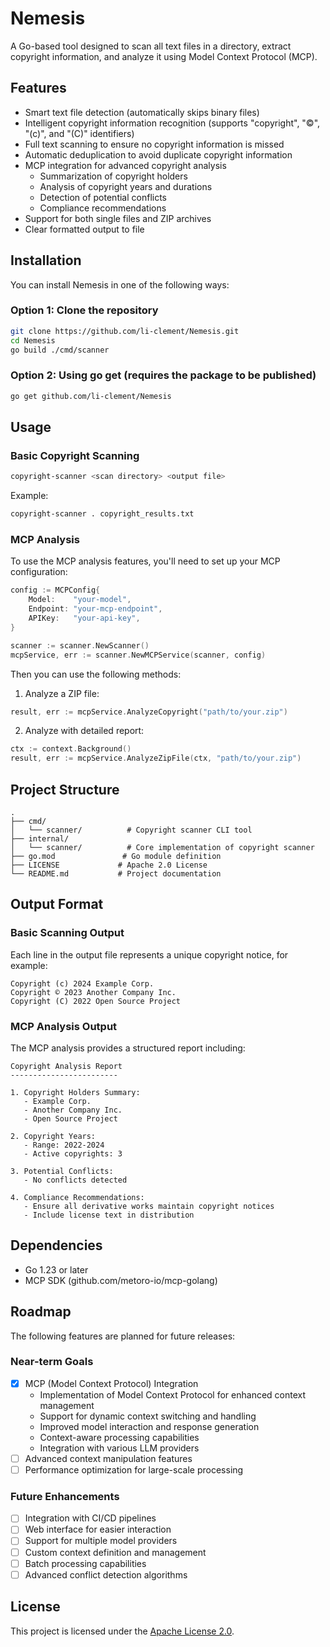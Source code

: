 # Nemesis

A Go-based tool designed to scan all text files in a directory, extract copyright information, and analyze it using Model Context Protocol (MCP).

## Features

- Smart text file detection (automatically skips binary files)
- Intelligent copyright information recognition (supports "copyright", "©", "(c)", and "(C)" identifiers)
- Full text scanning to ensure no copyright information is missed
- Automatic deduplication to avoid duplicate copyright information
- MCP integration for advanced copyright analysis
  - Summarization of copyright holders
  - Analysis of copyright years and durations
  - Detection of potential conflicts
  - Compliance recommendations
- Support for both single files and ZIP archives
- Clear formatted output to file

## Installation

You can install Nemesis in one of the following ways:

### Option 1: Clone the repository

```bash
git clone https://github.com/li-clement/Nemesis.git
cd Nemesis
go build ./cmd/scanner
```

### Option 2: Using go get (requires the package to be published)

```bash
go get github.com/li-clement/Nemesis
```

## Usage

### Basic Copyright Scanning

```bash
copyright-scanner <scan directory> <output file>
```

Example:
```bash
copyright-scanner . copyright_results.txt
```

### MCP Analysis

To use the MCP analysis features, you'll need to set up your MCP configuration:

```go
config := MCPConfig{
    Model:    "your-model",
    Endpoint: "your-mcp-endpoint",
    APIKey:   "your-api-key",
}

scanner := scanner.NewScanner()
mcpService, err := scanner.NewMCPService(scanner, config)
```

Then you can use the following methods:

1. Analyze a ZIP file:
```go
result, err := mcpService.AnalyzeCopyright("path/to/your.zip")
```

2. Analyze with detailed report:
```go
ctx := context.Background()
result, err := mcpService.AnalyzeZipFile(ctx, "path/to/your.zip")
```

## Project Structure

```
.
├── cmd/
│   └── scanner/          # Copyright scanner CLI tool
├── internal/
│   └── scanner/          # Core implementation of copyright scanner
├── go.mod               # Go module definition
├── LICENSE             # Apache 2.0 License
└── README.md           # Project documentation
```

## Output Format

### Basic Scanning Output

Each line in the output file represents a unique copyright notice, for example:

```
Copyright (c) 2024 Example Corp.
Copyright © 2023 Another Company Inc.
Copyright (C) 2022 Open Source Project
```

### MCP Analysis Output

The MCP analysis provides a structured report including:

```
Copyright Analysis Report
------------------------

1. Copyright Holders Summary:
   - Example Corp.
   - Another Company Inc.
   - Open Source Project

2. Copyright Years:
   - Range: 2022-2024
   - Active copyrights: 3

3. Potential Conflicts:
   - No conflicts detected

4. Compliance Recommendations:
   - Ensure all derivative works maintain copyright notices
   - Include license text in distribution
```

## Dependencies

- Go 1.23 or later
- MCP SDK (github.com/metoro-io/mcp-golang)

## Roadmap

The following features are planned for future releases:

### Near-term Goals
- [x] MCP (Model Context Protocol) Integration
  - Implementation of Model Context Protocol for enhanced context management
  - Support for dynamic context switching and handling
  - Improved model interaction and response generation
  - Context-aware processing capabilities
  - Integration with various LLM providers
- [ ] Advanced context manipulation features
- [ ] Performance optimization for large-scale processing

### Future Enhancements
- [ ] Integration with CI/CD pipelines
- [ ] Web interface for easier interaction
- [ ] Support for multiple model providers
- [ ] Custom context definition and management
- [ ] Batch processing capabilities
- [ ] Advanced conflict detection algorithms

## License

This project is licensed under the [Apache License 2.0](LICENSE). 